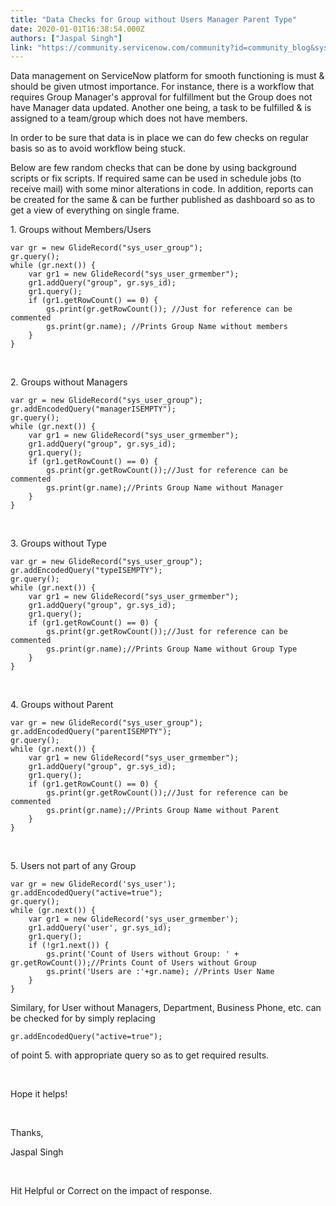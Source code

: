 ```yaml
---
title: "Data Checks for Group without Users Manager Parent Type"
date: 2020-01-01T16:38:54.000Z
authors: ["Jaspal Singh"]
link: "https://community.servicenow.com/community?id=community_blog&sys_id=df04f18edbcec4145ed4a851ca96196d"
---
```

<p>Data management on ServiceNow platform for smooth functioning is must &amp; should be given utmost importance. For instance, there is a workflow that requires Group Manager&#39;s approval for fulfillment but the Group does not have Manager data updated. Another one being, a task to be fulfilled &amp; is assigned to a team/group which does not have members. </p>
<p>In order to be sure that data is in place we can do few checks on regular basis so as to avoid workflow being stuck.</p>
<p>Below are few random checks that can be done by using background scripts or fix scripts. If required same can be used in schedule jobs (to receive mail) with some minor alterations in code. In addition, reports can be created for the same &amp; can be further published as dashboard so as to get a view of everything on single frame.</p>
<p>1. Groups without Members/Users</p>
<pre class="language-markup"><code>var gr &#61; new GlideRecord(&#34;sys_user_group&#34;);
gr.query();
while (gr.next()) {
    var gr1 &#61; new GlideRecord(&#34;sys_user_grmember&#34;);
    gr1.addQuery(&#34;group&#34;, gr.sys_id);
    gr1.query();
    if (gr1.getRowCount() &#61;&#61; 0) {
        gs.print(gr.getRowCount()); //Just for reference can be commented
        gs.print(gr.name); //Prints Group Name without members
    }
}</code></pre>
<p> </p>
<p>2. Groups without Managers</p>
<pre class="language-markup"><code>var gr &#61; new GlideRecord(&#34;sys_user_group&#34;);
gr.addEncodedQuery(&#34;managerISEMPTY&#34;);
gr.query();
while (gr.next()) {
    var gr1 &#61; new GlideRecord(&#34;sys_user_grmember&#34;);
    gr1.addQuery(&#34;group&#34;, gr.sys_id);
    gr1.query();
    if (gr1.getRowCount() &#61;&#61; 0) {
        gs.print(gr.getRowCount());//Just for reference can be commented
        gs.print(gr.name);//Prints Group Name without Manager
    }
}
</code></pre>
<p> </p>
<p>3. Groups without Type</p>
<pre class="language-markup"><code>var gr &#61; new GlideRecord(&#34;sys_user_group&#34;);
gr.addEncodedQuery(&#34;typeISEMPTY&#34;);
gr.query();
while (gr.next()) {
    var gr1 &#61; new GlideRecord(&#34;sys_user_grmember&#34;);
    gr1.addQuery(&#34;group&#34;, gr.sys_id);
    gr1.query();
    if (gr1.getRowCount() &#61;&#61; 0) {
        gs.print(gr.getRowCount());//Just for reference can be commented
        gs.print(gr.name);//Prints Group Name without Group Type
    }
}
</code></pre>
<p> </p>
<p>4. Groups without Parent</p>
<pre class="language-markup"><code>var gr &#61; new GlideRecord(&#34;sys_user_group&#34;);
gr.addEncodedQuery(&#34;parentISEMPTY&#34;);
gr.query();
while (gr.next()) {
    var gr1 &#61; new GlideRecord(&#34;sys_user_grmember&#34;);
    gr1.addQuery(&#34;group&#34;, gr.sys_id);
    gr1.query();
    if (gr1.getRowCount() &#61;&#61; 0) {
        gs.print(gr.getRowCount());//Just for reference can be commented
        gs.print(gr.name);//Prints Group Name without Parent
    }
}
</code></pre>
<p> </p>
<p>5. Users not part of any Group</p>
<pre class="language-markup"><code>var gr &#61; new GlideRecord(&#39;sys_user&#39;);
gr.addEncodedQuery(&#34;active&#61;true&#34;);
gr.query();
while (gr.next()) {
    var gr1 &#61; new GlideRecord(&#39;sys_user_grmember&#39;);
    gr1.addQuery(&#39;user&#39;, gr.sys_id);
    gr1.query();
    if (!gr1.next()) {
        gs.print(&#39;Count of Users without Group: &#39; &#43; gr.getRowCount());//Prints Count of Users without Group
        gs.print(&#39;Users are :&#39;&#43;gr.name); //Prints User Name
	}
}</code></pre>
<p>Similary, for User without Managers, Department, Business Phone, etc. can be checked for by simply replacing</p>
<pre class="language-markup"><code>gr.addEncodedQuery(&#34;active&#61;true&#34;);</code></pre>
<p>of point 5. with appropriate query so as to get required results. </p>
<p> </p>
<p>Hope it helps!</p>
<p> </p>
<p>Thanks,</p>
<p>Jaspal Singh</p>
<p> </p>
<p>Hit Helpful or Correct on the impact of response.</p>